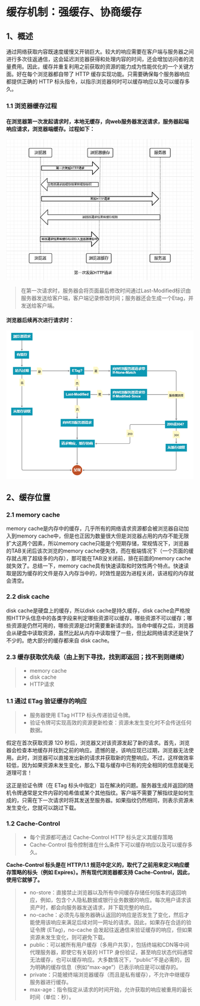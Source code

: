 # 缓存机制：强缓存、协商缓存      
## 1、概述    
通过网络获取内容既速度缓慢又开销巨大。较大的响应需要在客户端与服务器之间进行多次往返通信，这会延迟浏览器获得和处理内容的时间，还会增加访问者的流量费用。因此，缓存并重复利用之前获取的资源的能力成为性能优化的一个关键方面。好在每个浏览器都自带了 HTTP 缓存实现功能。只需要确保每个服务器响应都提供正确的 HTTP 标头指令，以指示浏览器何时可以缓存响应以及可以缓存多久。   
### 1.1 浏览器缓存过程
#### 在浏览器第一次发起请求时，本地无缓存，向web服务器发送请求，服务器起端响应请求，浏览器端缓存。过程如下：    

![浏览器第一次发起请求](./img/cache2.jpg)    
>在第一次请求时，服务器会将页面最后修改时间通过Last-Modified标识由服务器发送给客户端，客户端记录修改时间；服务器还会生成一个Etag，并发送给客户端。   

#### 浏览器后续再次进行请求时：    

![浏览器后续再次进行请求](./img/cache3.png)   

## 2、缓存位置    

### 2.1 memory cache   

memory cache是内存中的缓存，几乎所有的网络请求资源都会被浏览器自动加入到memory cache中，但是也正因为数量很大但是浏览器占用的内存不能无限扩大这两个因素，所以memory cache只能是个短期存储，常规情况下，浏览器的TAB关闭后该次浏览的memory cache便失效，而在极端情况下（一个页面的缓存就占用了超级多的内存），那可能在TAB没关闭前，排在前面的memory cache就失效了。总结一下，memory cache具有快速读取和时效性两个特点。快速读取是因为缓存的文件是存入内存当中的，时效性是因为进程关闭，该进程的内存就会清空。     

### 2.2 disk cache    

disk cache是硬盘上的缓存，所以disk cache是持久缓存，disk cache会严格按照HTTP头信息中的各类字段来判定哪些资源可以缓存，哪些资源不可以缓存；哪些资源是仍然可用的，哪些资源是过时需要重新请求的。当命中缓存之后，浏览器会从硬盘中读取资源，虽然比起从内存中读取慢了一些，但比起网络请求还是快了不少的。绝大部分的缓存都来自 disk cache。    

### 2.3 缓存获取优先级（由上到下寻找，找到即返回；找不到则继续）

>* memory cache    
>* disk cache     
>* HTTP请求    



### 1.1 通过 ETag 验证缓存的响应
>* 服务器使用 ETag HTTP 标头传递验证令牌。    
>* 验证令牌可实现高效的资源更新检查：资源未发生变化时不会传送任何数据。      
 
假定在首次获取资源 120 秒后，浏览器又对该资源发起了新的请求。首先，浏览器会检查本地缓存并找到之前的响应。遗憾的是，该响应现已过期，浏览器无法使用。此时，浏览器可以直接发出新的请求并获取新的完整响应。不过，这样做效率较低，因为如果资源未发生变化，那么下载与缓存中已有的完全相同的信息就毫无道理可言！

这正是验证令牌（在 ETag 标头中指定）旨在解决的问题。服务器生成并返回的随机令牌通常是文件内容的哈希值或某个其他指纹。客户端不需要了解指纹是如何生成的，只需在下一次请求时将其发送至服务器。如果指纹仍然相同，则表示资源未发生变化，您就可以跳过下载。     
### 1.2 Cache-Control    
>* 每个资源都可通过 Cache-Control HTTP 标头定义其缓存策略    
>* Cache-Control 指令控制谁在什么条件下可以缓存响应以及可以缓存多久。     

**Cache-Control 标头是在 HTTP/1.1 规范中定义的，取代了之前用来定义响应缓存策略的标头（例如 Expires）。所有现代浏览器都支持 Cache-Control，因此，使用它就够了。**       
>* no-store：直接禁止浏览器以及所有中间缓存存储任何版本的返回响应，例如，包含个人隐私数据或银行业务数据的响应。每次用户请求该资产时，都会向服务器发送请求，并下载完整的响应。          
>* no-cache：必须先与服务器确认返回的响应是否发生了变化，然后才能使用该响应来满足后续对同一网址的请求。因此，如果存在合适的验证令牌 (ETag)，no-cache 会发起往返通信来验证缓存的响应，但如果资源未发生变化，则可避免下载。     
>* public：可以被所有用户缓存（多用户共享），包括终端和CDN等中间代理服务器，即使它有关联的 HTTP 身份验证，甚至响应状态代码通常无法缓存，也可以缓存响应。大多数情况下，“public”不是必需的，因为明确的缓存信息（例如“max-age”）已表示响应是可以缓存的。    
>* private：只能被终端浏览器缓存（而且是私有缓存），不允许中继缓存服务器进行缓存。    
>* max-age：指令指定从请求的时间开始，允许获取的响应被重用的最长时间（单位：秒）。    
